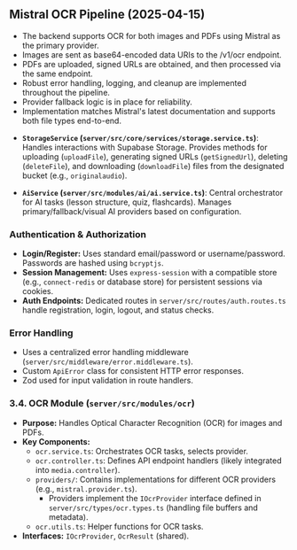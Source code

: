 ## Mistral OCR Pipeline (2025-04-15)
- The backend supports OCR for both images and PDFs using Mistral as the primary provider.
- Images are sent as base64-encoded data URIs to the /v1/ocr endpoint.
- PDFs are uploaded, signed URLs are obtained, and then processed via the same endpoint.
- Robust error handling, logging, and cleanup are implemented throughout the pipeline.
- Provider fallback logic is in place for reliability.
- Implementation matches Mistral's latest documentation and supports both file types end-to-end.

*   **`StorageService` (`server/src/core/services/storage.service.ts`)**: Handles interactions with Supabase Storage. Provides methods for uploading (`uploadFile`), generating signed URLs (`getSignedUrl`), deleting (`deleteFile`), and downloading (`downloadFile`) files from the designated bucket (e.g., `originalaudio`).

*   **`AiService` (`server/src/modules/ai/ai.service.ts`)**: Central orchestrator for AI tasks (lesson structure, quiz, flashcards). Manages primary/fallback/visual AI providers based on configuration.

### Authentication & Authorization

*   **Login/Register:** Uses standard email/password or username/password. Passwords are hashed using `bcryptjs`.
*   **Session Management:** Uses `express-session` with a compatible store (e.g., `connect-redis` or database store) for persistent sessions via cookies.
*   **Auth Endpoints:** Dedicated routes in `server/src/routes/auth.routes.ts` handle registration, login, logout, and status checks.

### Error Handling

*   Uses a centralized error handling middleware (`server/src/middleware/error.middleware.ts`).
*   Custom `ApiError` class for consistent HTTP error responses.
*   Zod used for input validation in route handlers.

### 3.4. OCR Module (`server/src/modules/ocr`)
*   **Purpose:** Handles Optical Character Recognition (OCR) for images and PDFs.
*   **Key Components:**
    *   `ocr.service.ts`: Orchestrates OCR tasks, selects provider.
    *   `ocr.controller.ts`: Defines API endpoint handlers (likely integrated into `media.controller`).
    *   `providers/`: Contains implementations for different OCR providers (e.g., `mistral.provider.ts`).
        *   Providers implement the `IOcrProvider` interface defined in `server/src/types/ocr.types.ts` (handling file buffers and metadata).
    *   `ocr.utils.ts`: Helper functions for OCR tasks.
*   **Interfaces:** `IOcrProvider`, `OcrResult` (shared). 